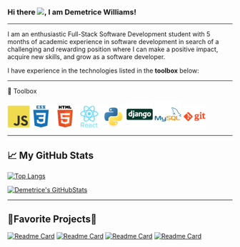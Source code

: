 ### Hi there <img src='https://raw.githubusercontent.com/MartinHeinz/MartinHeinz/master/wave.gif' width='30px'/>, I am Demetrice Williams!

---

I am an enthusiastic Full-Stack Software Development student with 5 months of academic experience in software development in search of a challenging and rewarding position where I can make a positive impact, acquire new skills, and grow as a software developer.

I have experience in the technologies listed in the **toolbox** below:

---

🧰 Toolbox

<img src="https://github.com/devicons/devicon/blob/master/icons/javascript/javascript-original.svg" alt="JavaScript Logo" width='50px' height='50px' /><img src="https://github.com/devicons/devicon/blob/master/icons/css3/css3-plain-wordmark.svg" alt="CSS Logo" width='50px' height='50px' />
<img src="https://github.com/devicons/devicon/blob/master/icons/html5/html5-original-wordmark.svg" alt="HTML Logo" width='50px' height='50px' />
<img src="https://github.com/devicons/devicon/blob/master/icons/react/react-original-wordmark.svg" alt="React Logo" width='50px' height='50px' />
<img src="https://github.com/devicons/devicon/blob/master/icons/python/python-original.svg" alt="Python Logo" width='50px' height='50px' />
<img src="https://github.com/devicons/devicon/blob/master/icons/django/django-original.svg" alt="Django Logo" width='60px' height='60px' />
<img src="https://github.com/devicons/devicon/blob/master/icons/mysql/mysql-original-wordmark.svg" alt="MySQL Logo" width='60px' height='60px' />
<img src="https://github.com/devicons/devicon/blob/master/icons/git/git-plain-wordmark.svg" alt="Git Logo" width='50px' height='50px' />

---

<h2>&#x1f4c8; My GitHub Stats</h2>
 
 [![Top Langs](https://github-readme-stats.vercel.app/api/top-langs/?username=Demetricew20&hide=html&theme=radical&layout=compact)](https://github.com/Demetricew20/github-readme-stats)
 
 [![Demetrice's GitHubStats](https://github-readme-stats.vercel.app/api?username=Demetricew20&theme=radical)](https://github.com/Demetricew20/github-readme-stats)
 
 ---
 
 <h2>🌟Favorite Projects🌟</h2>
 
 [![Readme Card](https://github-readme-stats.vercel.app/api/pin/?username=Demetricew20&repo=MusicLibrary)](https://github.com/Demetricew20/github-readme-stats)
 [![Readme Card](https://github-readme-stats.vercel.app/api/pin/?username=Demetricew20&repo=amazon_clone)](https://github.com/Demetricew20/github-readme-stats)
 [![Readme Card](https://github-readme-stats.vercel.app/api/pin/?username=Demetricew20&repo=rpsls)](https://github.com/Demetricew20/github-readme-stats)
 [![Readme Card](https://github-readme-stats.vercel.app/api/pin/?username=Demetricew20&repo=superherocreator)](https://github.com/Demetricew20/github-readme-stats)

<!--
**Demetricew20/Demetricew20** is a ✨ _special_ ✨ repository because its `README.md` (this file) appears on your GitHub profile.

Here are some ideas to get you started:

- 🔭 I’m currently working on ...
- 🌱 I’m currently learning ...
- 👯 I’m looking to collaborate on ...
- 🤔 I’m looking for help with ...
- 💬 Ask me about ...
- 📫 How to reach me: ...
- 😄 Pronouns: ...
- ⚡ Fun fact: ...
-->
